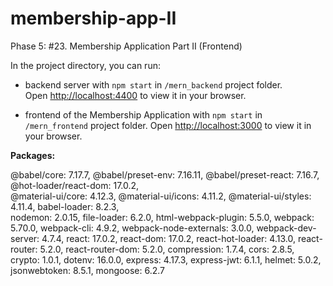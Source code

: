 # membership-app-II

Phase 5: #23. Membership Application Part II (Frontend)

In the project directory, you can run:

* backend server with `npm start` in `/mern_backend` project folder.\
Open [http://localhost:4400](http://localhost:4400) to view it in your browser.

* frontend of the Membership Application with `npm start` in `/mern_frontend` project folder. 
Open [http://localhost:3000](http://localhost:3000) to view it in your browser.


**Packages:**

   @babel/core: 7.17.7, 
   @babel/preset-env: 7.16.11,
   @babel/preset-react: 7.16.7,      
   @hot-loader/react-dom: 17.0.2,     
   @material-ui/core: 4.12.3,
   @material-ui/icons: 4.11.2,
   @material-ui/styles: 4.11.4,
   babel-loader: 8.2.3,    
   nodemon: 2.0.15,
   file-loader: 6.2.0,
   html-webpack-plugin: 5.5.0,
   webpack: 5.70.0,
   webpack-cli: 4.9.2,
   webpack-node-externals: 3.0.0,
   webpack-dev-server: 4.7.4,
   react: 17.0.2,
   react-dom: 17.0.2,
   react-hot-loader: 4.13.0,
   react-router: 5.2.0,
   react-router-dom: 5.2.0,
   compression: 1.7.4,
   cors: 2.8.5,
   crypto: 1.0.1,
   dotenv: 16.0.0,
   express: 4.17.3,
   express-jwt: 6.1.1,
   helmet: 5.0.2,
   jsonwebtoken: 8.5.1,
   mongoose: 6.2.7
    